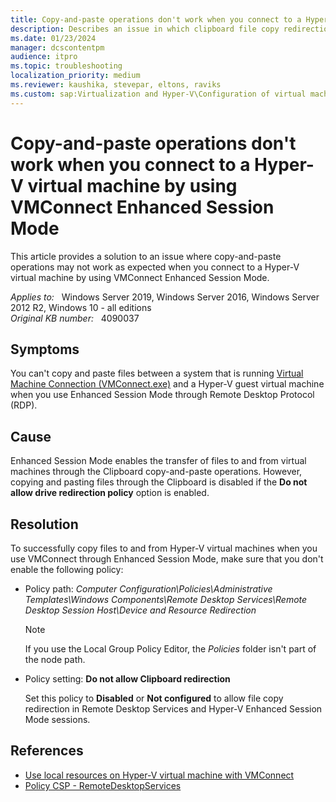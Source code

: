 ```yaml
---
title: Copy-and-paste operations don't work when you connect to a Hyper-V virtual machine by using VMConnect Enhanced Session Mode
description: Describes an issue in which clipboard file copy redirection may not work as expected when you connect to a Hyper-V virtual machine by using VMConnect Enhanced Session Mode. Provides a resolution.
ms.date: 01/23/2024
manager: dcscontentpm
audience: itpro
ms.topic: troubleshooting
localization_priority: medium
ms.reviewer: kaushika, stevepar, eltons, raviks
ms.custom: sap:Virtualization and Hyper-V\Configuration of virtual machine settings, csstroubleshoot
---
```

# Copy-and-paste operations don't work when you connect to a Hyper-V virtual machine by using VMConnect Enhanced Session Mode

This article provides a solution to an issue where copy-and-paste operations may not work as expected when you connect to a Hyper-V virtual machine by using VMConnect Enhanced Session Mode.

_Applies to:_ &nbsp; Windows Server 2019, Windows Server 2016, Windows Server 2012 R2, Windows 10 - all editions  
_Original KB number:_ &nbsp; 4090037

## Symptoms

You can't copy and paste files between a system that is running [Virtual Machine Connection (VMConnect.exe)](/windows-server/virtualization/hyper-v/learn-more/hyper-v-virtual-machine-connect) and a Hyper-V guest virtual machine when you use Enhanced Session Mode through Remote Desktop Protocol (RDP).

## Cause

Enhanced Session Mode enables the transfer of files to and from virtual machines through the Clipboard copy-and-paste operations. However, copying and pasting files through the Clipboard is disabled if the **Do not allow drive redirection policy** option is enabled.

## Resolution

To successfully copy files to and from Hyper-V virtual machines when you use VMConnect through Enhanced Session Mode, make sure that you don't enable the following policy:

- Policy path: *Computer Configuration\\Policies\\Administrative Templates\\Windows Components\\Remote Desktop Services\\Remote Desktop Session Host\\Device and Resource Redirection*

    > [!NOTE]
    > If you use the Local Group Policy Editor, the *Policies* folder isn't part of the node path.

- Policy setting: **Do not allow Clipboard redirection**

    Set this policy to **Disabled** or **Not configured** to allow file copy redirection in Remote Desktop Services and Hyper-V Enhanced Session Mode sessions.

## References

- [Use local resources on Hyper-V virtual machine with VMConnect](/windows-server/virtualization/hyper-v/learn-more/use-local-resources-on-hyper-v-virtual-machine-with-vmconnect)
- [Policy CSP - RemoteDesktopServices](/windows/client-management/mdm/policy-csp-remotedesktopservices#remotedesktopservices-donotallowdriveredirection)
